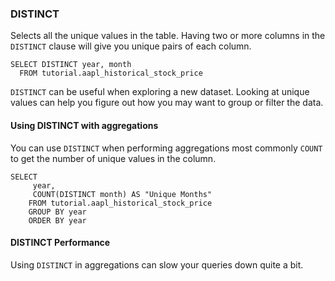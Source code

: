 ### DISTINCT

Selects all the unique values in the table.
Having two or more columns in the `DISTINCT` clause will give you unique pairs of each column.

```
SELECT DISTINCT year, month
  FROM tutorial.aapl_historical_stock_price
```

`DISTINCT` can be useful when exploring a new dataset. Looking at unique values can help you figure out how you may want to group or filter the data.

#### Using DISTINCT with aggregations
You can use `DISTINCT` when performing aggregations most commonly `COUNT` to get the number of unique values in the column. 

```
SELECT
     year,
     COUNT(DISTINCT month) AS "Unique Months"
    FROM tutorial.aapl_historical_stock_price
    GROUP BY year
    ORDER BY year
```

#### DISTINCT Performance
Using `DISTINCT` in aggregations can slow your queries down quite a bit. 
